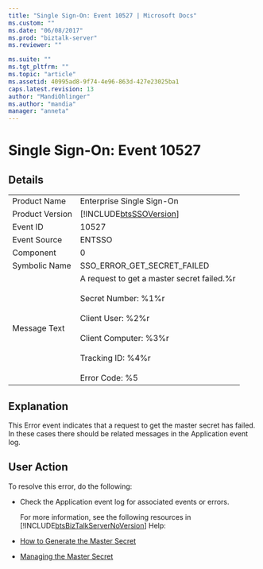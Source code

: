 ```yaml
---
title: "Single Sign-On: Event 10527 | Microsoft Docs"
ms.custom: ""
ms.date: "06/08/2017"
ms.prod: "biztalk-server"
ms.reviewer: ""

ms.suite: ""
ms.tgt_pltfrm: ""
ms.topic: "article"
ms.assetid: 40995ad8-9f74-4e96-863d-427e23025ba1
caps.latest.revision: 13
author: "MandiOhlinger"
ms.author: "mandia"
manager: "anneta"
---
```

# Single Sign-On: Event 10527
## Details  

|                 |                                                                                                                                                                                                     |
|-----------------|-----------------------------------------------------------------------------------------------------------------------------------------------------------------------------------------------------|
|  Product Name   |                                                                                      Enterprise Single Sign-On                                                                                      |
| Product Version |                                                                     [!INCLUDE[btsSSOVersion](../includes/btsssoversion-md.md)]                                                                      |
|    Event ID     |                                                                                                10527                                                                                                |
|  Event Source   |                                                                                               ENTSSO                                                                                                |
|    Component    |                                                                                                  0                                                                                                  |
|  Symbolic Name  |                                                                                     SSO_ERROR_GET_SECRET_FAILED                                                                                     |
|  Message Text   | A request to get a master secret failed.%r<br /><br /> Secret Number: %1%r<br /><br /> Client User: %2%r<br /><br /> Client Computer: %3%r<br /><br /> Tracking ID: %4%r<br /><br /> Error Code: %5 |

## Explanation  
 This Error event indicates that a request to get the master secret has failed. In these cases there should be related messages in the Application event log.  

## User Action  
 To resolve this error, do the following:  

- Check the Application event log for associated events or errors.  

  For more information, see the following resources in [!INCLUDE[btsBizTalkServerNoVersion](../includes/btsbiztalkservernoversion-md.md)] Help:  

- [How to Generate the Master Secret](../core/how-to-generate-the-master-secret.md)  

- [Managing the Master Secret](../core/managing-the-master-secret.md)
